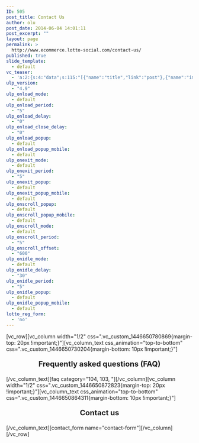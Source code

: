```yaml
---
ID: 505
post_title: Contact Us
author: olu
post_date: 2014-06-04 14:01:11
post_excerpt: ""
layout: page
permalink: >
  http://www.ecommerce.lotto-social.com/contact-us/
published: true
slide_template:
  - default
vc_teaser:
  - 'a:2:{s:4:"data";s:115:"[{"name":"title","link":"post"},{"name":"image","image":"featured","link":"none"},{"name":"text","mode":"excerpt"}]";s:7:"bgcolor";s:0:"";}'
ulp_version:
  - "4.9"
ulp_onload_mode:
  - default
ulp_onload_period:
  - "5"
ulp_onload_delay:
  - "0"
ulp_onload_close_delay:
  - "0"
ulp_onload_popup:
  - default
ulp_onload_popup_mobile:
  - default
ulp_onexit_mode:
  - default
ulp_onexit_period:
  - "5"
ulp_onexit_popup:
  - default
ulp_onexit_popup_mobile:
  - default
ulp_onscroll_popup:
  - default
ulp_onscroll_popup_mobile:
  - default
ulp_onscroll_mode:
  - default
ulp_onscroll_period:
  - "5"
ulp_onscroll_offset:
  - "600"
ulp_onidle_mode:
  - default
ulp_onidle_delay:
  - "30"
ulp_onidle_period:
  - "5"
ulp_onidle_popup:
  - default
ulp_onidle_popup_mobile:
  - default
lotto_reg_form:
  - 'no'
---
```

[vc_row][vc_column width="1/2" css=".vc_custom_1446650780869{margin-top: 20px !important;}"][vc_column_text css_animation="top-to-bottom" css=".vc_custom_1446650730204{margin-bottom: 10px !important;}"]
<p style="text-align: center; font-size: 20px;"><strong>Frequently asked questions (FAQ)</strong></p>
[/vc_column_text][faq category="104, 103, "][/vc_column][vc_column width="1/2" css=".vc_custom_1446650872823{margin-top: 20px !important;}"][vc_column_text css_animation="top-to-bottom" css=".vc_custom_1446650864311{margin-bottom: 10px !important;}"]
<p style="text-align: center; font-size: 20px;"><strong>Contact us</strong></p>
[/vc_column_text][contact_form name="contact-form"][/vc_column][/vc_row]